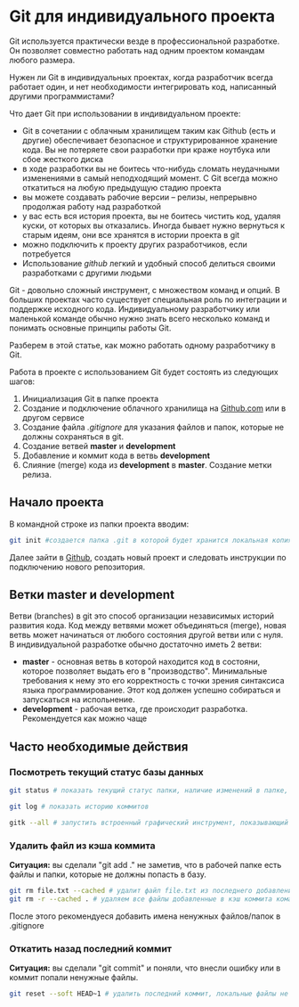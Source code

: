 # Git для индивидуального проекта

Git используется практически везде в профессиональной разработке. Он позволяет совместно работать над одним проектом командам любого размера.

Нужен ли Git в индивидуальных проектах, когда разработчик всегда работает один, и нет необходимости интегрировать код, написанный другими программистами?

Что дает Git при использовании в индивидуальном проекте:

* Git в сочетании с облачным хранилищем таким как Github (есть и другие) обеспечивает безопасное и структурированное хранение кода. Вы не потеряете свои разработки при краже ноутбука или сбое жесткого диска
* в ходе разработки вы не боитесь что-нибудь сломать неудачными изменениями в самый неподходящий момент. С Git всегда можно откатиться на любую предыдущую стадию проекта
* вы можете создавать рабочие версии – релизы, непрерывно продолжая работу над разработкой
* у вас есть вся история проекта, вы не боитесь чистить код, удаляя куски, от которых вы отказались. Иногда бывает нужно вернуться к старым идеям, они все хранятся в истории проекта в git
* можно подключить к проекту других разработчиков, если потребуется
* Использование *github* легкий и удобный способ делиться своими разработками с другими людьми

Git - довольно сложный инструмент, с множеством команд и опций. В больших проектах часто существует специальная роль по интеграции и поддержке исходного кода. Индивидуальному разработчику или маленькой команде обычно нужно знать всего несколько команд и понимать основные принципы работы Git.

Разберем в этой статье, как можно работать одному разработчику в Git.

Работа в проекте с использованием Git будет состоять из следующих шагов:

1. Инициализация Git в папке проекта
2. Создание и подключение облачного хранилища на [Github.com](Github.com) или в другом сервисе
3. Создание файла *.gitignore* для указания файлов и папок, которые не должны сохраняться в git.
4. Создание ветвей **master** и **development**
5. Добавление и коммит кода в ветвь **development**
6. Слияние (merge) кода из **development** в **master**. Создание метки релиза.

## Начало проекта

В командной строке из папки проекта вводим:

```bash
git init #создается папка .git в которой будет хранится локальная копия базы данных проекта
```

Далее зайти в [Github](github.com), создать новый проект и следовать инструкции по подключению нового репозитория.

## Ветки **master** и **development**

Ветви (branches) в git это способ организации независимых историй развития кода. Код между ветвями может объединяться (merge), новая ветвь может начинаться от любого состояния другой ветви или с нуля.
В индивидуальной разработке обычно достаточно иметь 2 ветви:

* **master** - основная ветвь в которой находится код в состояни, которое позволяет выдать его в "производство". Минимальные требования к нему это его корректность с точки зрения синтаксиса языка программирование. Этот код должен успешно собираться и запускаться на испольнение.
* **development** - рабочая ветка, где происходит разработка. Рекомендуется как можно чаще  

## Часто необходимые действия

### Посмотреть текущий статус базы данных

```bash
git status # показать текущий статус папки, наличие изменений в папке, которые могут быть добалвены в коммит

git log # показать историю коммитов

gitk --all # запустить встроенный графический инструмент, показывающий все ветки и файлы в базе данных
```

### Удалить файл из кэша коммита

**Ситуация:** вы сделали "git add ." не заметив, что в рабочей папке есть файлы и папки, которые не должны попасть в базу.

```bash
git rm file.txt --cached # удалит файл file.txt из последнего добавления командой git add
git rm -r --cached . # удаляем все файлы добавленные в кэш коммита командой git add
```

После этого рекомендуеся добавить имена ненужных файлов/папок в .gitignore

### Откатить назад последний коммит

**Ситуация:** вы сделали "git commit" и поняли, что внесли ошибку или в коммит попали ненужные файлы.

```bash
git reset --soft HEAD~1 # удалить последний коммит, локальные файлы не меняются
```
